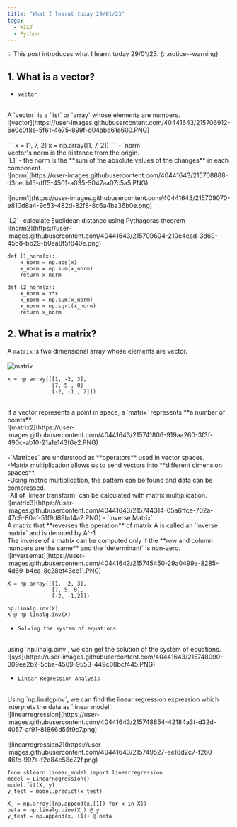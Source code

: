 ```yaml
---
title: "What I learnt today 29/01/23"
tags:
  - WILT
  - Python
---
```

💡 This post introduces what I learnt today 29/01/23.
{: .notice--warning}

## 1. What is a vector?
- `vector`
<br>
A `vector` is a `list` or `array` whose elements are numbers.
<br>
![vector](https://user-images.githubusercontent.com/40441643/215706912-6e0c0f8e-5f61-4e75-899f-d04abd61e600.PNG)
<br>
<br>
```
x = [1, 7, 2]
x = np.array([1, 7, 2])
```
- `norm`
<br>
Vector's norm is the distance from the origin.
<br>
`L1` - the norm is the **sum of the absolute values of the changes** in each component.
<br>
![norm](https://user-images.githubusercontent.com/40441643/215708888-d3cedb15-dff5-4501-a035-5047aa07c5a5.PNG)
<br>
<br>
![norm1](https://user-images.githubusercontent.com/40441643/215709070-e810d8a4-9c53-482d-82f8-8c6a4ba36b0e.png)
<br>
<br>
`L2`- calculate Euclidean distance using Pythagoras theorem
<br>
![norm2](https://user-images.githubusercontent.com/40441643/215709604-210e4ead-3d69-45b8-bb29-b0ea8f5f840e.png)

```
def l1_norm(x):
    x_norm = np.abs(x)
    x_norm = np.sum(x_norm)
    return x_norm

def l2_norm(x):
    x_norm = x*x
    x_norm = np.sum(x_norm)
    x_norm = np.sqrt(x_norm)
    return x_norm
```

## 2. What is a matrix?
A `matrix` is two dimensional array whose elements are vector.
<br>
<br>
![matrix](https://user-images.githubusercontent.com/40441643/215740179-160ec076-fee8-4d6b-884d-50eab6f2dd7d.PNG)
<br>
```
x = np.array([[1, -2, 3],
              [7, 5 , 0]
              [-2, -1 , 2]])
```
<br>
If a vector represents a point in space, a `matrix` represents **a number of points**.
<br>
![matrix2](https://user-images.githubusercontent.com/40441643/215741806-919aa260-3f3f-490c-ab10-21a1e143f6e2.PNG)
<br>
<br>
-`Matrices` are understood as **operators** used in vector spaces.
<br>
-Matrix multiplication allows us to send vectors into **different dimension spaces**.
<br>
-Using matric multiplication, the pattern can be found and data can be compressed.
<br>
-All of `linear transform` can be calculated with matrix multiplication.
<br>
![matrix3](https://user-images.githubusercontent.com/40441643/215744314-05a6ffce-702a-47c9-80af-51f9d69bd4a2.PNG)
- `Inverse Matrix`
<br>
A matrix that **reverses the operation** of matrix A is called an `inverse matrix` and is denoted by A^-1.
<br>
The inverse of a matrix can be computed only if the **row and column numbers are the same** and the `determinant` is non-zero.
<br>
![inversemat](https://user-images.githubusercontent.com/40441643/215745450-29a0499e-8285-4d69-b4ea-8c28bf43ce11.PNG)


```
X = np.array([[1, -2, 3],
              [7, 5, 0],
              [-2, -1,2]])

np.linalg.inv(X)
X @ np.linalg.inv(X)
```

- `Solving the system of equations`
<br>
using `np.linalg.pinv`, we can get the solution of the system of equations.
<br>
![sys](https://user-images.githubusercontent.com/40441643/215748090-009ee2b2-5cba-4509-9553-449c08bcf445.PNG)

- `Linear Regression Analysis`
<br>
Using `np.linalgpinv`, we can find the linear regression expression which interprets the data as `linear model`.
<br>
![linearregression](https://user-images.githubusercontent.com/40441643/215748854-42184a3f-d32d-4057-af91-81866d55f9c7.png)
<br>
<br>
![linearregression2](https://user-images.githubusercontent.com/40441643/215749527-ee18d2c7-f260-46fc-997a-f2e84e58c22f.png)
<br>

```
from sklearn.linear_model import linearregression
model = LinearRegression()
model.fit(X, y)
y_test = model.predict(x_test)

X_ = np.array([np.append(x,[1]) for x in X])
beta = np.linalg.pinv(X_) @ y
y_test = np.append(x, [1]) @ beta
```
